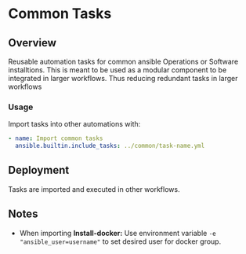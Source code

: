 # Common Tasks

## Overview
Reusable automation tasks for common ansible Operations or Software installtions. This is meant to be used as a modular component to be integrated in larger workflows. Thus reducing redundant tasks in larger workflows 

### Usage
Import tasks into other automations with:
```yaml
- name: Import common tasks
  ansible.builtin.include_tasks: ../common/task-name.yml
```

## Deployment
Tasks are imported and executed in other workflows.

## Notes
- When importing **Install-docker:** Use environment variable `-e "ansible_user=username"` to set desired user for docker group.
